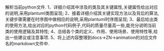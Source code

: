 解析当前python文件.
1、详细介绍其中涉及的类及其关键属性,关键属性给出对应的说明,采用plantuml类图呈现;
2、接着详细介绍其关键实现方法以及背后的算法,关键步骤需要在时序图中做相应的说明,采用plantuml时序图呈现;
3、最后给出类的使用方法,给出对应的python代码例子,代码的质量尽量高一些,能充分说明当前类的使用逻辑及其特性;
4、总结各个类的定义、作用、使用场景、使用特性等,给出一些建议或注意事项.
5、将上述内容整理到docs->ZN->animation的对应文件名的markdown文件中.